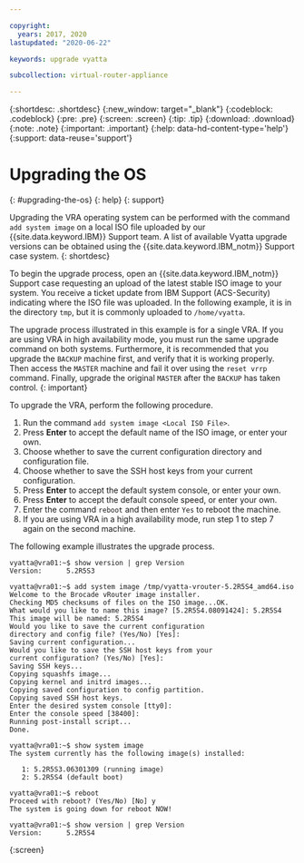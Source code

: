 ```yaml
---

copyright:
  years: 2017, 2020
lastupdated: "2020-06-22"

keywords: upgrade vyatta

subcollection: virtual-router-appliance

---
```


{:shortdesc: .shortdesc}
{:new_window: target="_blank"}
{:codeblock: .codeblock}
{:pre: .pre}
{:screen: .screen}
{:tip: .tip}
{:download: .download}
{:note: .note}
{:important: .important}
{:help: data-hd-content-type='help'}
{:support: data-reuse='support'}

# Upgrading the OS
{: #upgrading-the-os}
{: help}
{: support}

Upgrading the VRA operating system can be performed with the command `add system image` on a local ISO file uploaded by our {{site.data.keyword.IBM}} Support team. A list of available Vyatta upgrade versions can be obtained using the {{site.data.keyword.IBM_notm}} Support case system.
{: shortdesc}

To begin the upgrade process, open an {{site.data.keyword.IBM_notm}} Support case requesting an upload of the latest stable ISO image to your system. You receive a ticket update from IBM Support (ACS-Security) indicating where the ISO file was uploaded. In the following example, it is in the directory `tmp`, but it is commonly uploaded to `/home/vyatta`.

The upgrade process illustrated in this example is for a single VRA. If you are using VRA in high availability mode, you must run the same upgrade command on both systems. Furthermore, it is recommended that you upgrade the `BACKUP` machine first, and verify that it is working properly. Then access the `MASTER` machine and fail it over using the `reset vrrp` command. Finally, upgrade the original `MASTER` after the `BACKUP` has taken control.
{: important}

To upgrade the VRA, perform the following procedure.

1. Run the command `add system image <Local ISO File>`.
2. Press **Enter** to accept the default name of the ISO image, or enter your own.
3. Choose whether to save the current configuration directory and configuration file.
4. Choose whether to save the SSH host keys from your current configuration.
5. Press **Enter** to accept the default system console, or enter your own.
6. Press **Enter** to accept the default console speed, or enter your own.
7. Enter the command `reboot` and then enter `Yes` to reboot the machine.
8. If you are using VRA in a high availability mode, run step 1 to step 7 again on the second machine.

The following example illustrates the upgrade process.

```
vyatta@vra01:~$ show version | grep Version
Version:      5.2R5S3

vyatta@vra01:~$ add system image /tmp/vyatta-vrouter-5.2R5S4_amd64.iso
Welcome to the Brocade vRouter image installer.
Checking MD5 checksums of files on the ISO image...OK.
What would you like to name this image? [5.2R5S4.08091424]: 5.2R5S4
This image will be named: 5.2R5S4
Would you like to save the current configuration
directory and config file? (Yes/No) [Yes]:
Saving current configuration...
Would you like to save the SSH host keys from your
current configuration? (Yes/No) [Yes]:
Saving SSH keys...
Copying squashfs image...
Copying kernel and initrd images...
Copying saved configuration to config partition.
Copying saved SSH host keys.
Enter the desired system console [tty0]:
Enter the console speed [38400]:
Running post-install script...
Done.

vyatta@vra01:~$ show system image
The system currently has the following image(s) installed:

   1: 5.2R5S3.06301309 (running image)
   2: 5.2R5S4 (default boot)

vyatta@vra01:~$ reboot
Proceed with reboot? (Yes/No) [No] y
The system is going down for reboot NOW!

vyatta@vra01:~$ show version | grep Version
Version:      5.2R5S4
```
{:screen}
